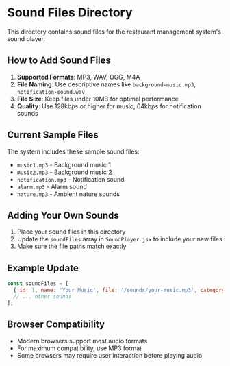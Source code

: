 # Sound Files Directory

This directory contains sound files for the restaurant management system's sound player.

## How to Add Sound Files

1. **Supported Formats**: MP3, WAV, OGG, M4A
2. **File Naming**: Use descriptive names like `background-music.mp3`, `notification-sound.wav`
3. **File Size**: Keep files under 10MB for optimal performance
4. **Quality**: Use 128kbps or higher for music, 64kbps for notification sounds

## Current Sample Files

The system includes these sample sound files:
- `music1.mp3` - Background music 1
- `music2.mp3` - Background music 2  
- `notification.mp3` - Notification sound
- `alarm.mp3` - Alarm sound
- `nature.mp3` - Ambient nature sounds

## Adding Your Own Sounds

1. Place your sound files in this directory
2. Update the `soundFiles` array in `SoundPlayer.jsx` to include your new files
3. Make sure the file paths match exactly

## Example Update

```javascript
const soundFiles = [
  { id: 1, name: 'Your Music', file: '/sounds/your-music.mp3', category: 'Müzik' },
  // ... other sounds
];
```

## Browser Compatibility

- Modern browsers support most audio formats
- For maximum compatibility, use MP3 format
- Some browsers may require user interaction before playing audio
